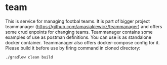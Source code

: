# team

This is service for managing footbal teams. It is part of bigger project teammanager (https://github.com/amasiakiewicz/teammanager) and offers some crud enpoints for changing teams. Teammanager contains some examples of use as postman definitions.
You can use is as standalone docker container. Teammanager also offers docker-compose config for it. Please build it before use by firing command in cloned directory:
```
./gradlew clean build
```
